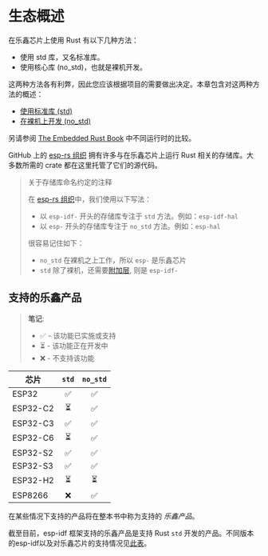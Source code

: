 # 生态概述

在乐鑫芯片上使用 Rust 有以下几种方法：

- 使用 std 库，又名标准库。
- 使用核心库 (no_std)，也就是裸机开发。

这两种方法各有利弊，因此您应该根据项目的需要做出决定。本章包含对这两种方法的概述：

- [使用标准库 (std)][rust-esp-book-std]
- [在裸机上开发 (no_std)][rust-esp-book-no-std]

[rust-esp-book-std]: ./using-the-standard-library.md
[rust-esp-book-no-std]: ./bare-metal.md

另请参阅 [The Embedded Rust Book][embedded-rust-book-intro-std] 中不同运行时的比较。

[embedded-rust-book-intro-std]: https://docs.rust-embedded.org/book/intro/no-std.html#a-no_std-rust-environment

GitHub 上的 [esp-rs 组织] 拥有许多与在乐鑫芯片上运行 Rust 相关的存储库。大多数所需的 crate 都在这里托管了它们的源代码。

> 关于存储库命名约定的注释
>
> 在 [esp-rs 组织]中，我们使用以下写法：
>
> - 以 `esp-idf-` 开头的存储库专注于 `std` 方法。例如：`esp-idf-hal`
> - 以 `esp-` 开头的存储库专注于 `no_std` 方法。例如：`esp-hal`
>
> 很容易记住如下：
>
>- `no_std` 在裸机之上工作，所以 `esp-` 是乐鑫芯片
>- `std` 除了裸机，还需要[附加层](https://github.com/espressif/esp-idf), 则是 `esp-idf-`

[esp-rs 组织]: https://github.com/esp-rs/

## 支持的乐鑫产品

> **笔记**:
>
> - ✅ - 该功能已实施或支持
> - ⏳ - 该功能正在开发中
> - ❌ - 不支持该功能

| 芯片     | `std` | `no_std` |
| -------- | :---: | :------: |
| ESP32    |   ✅   |    ✅     |
| ESP32-C2 |   ⏳   |    ✅     |
| ESP32-C3 |   ✅   |    ✅     |
| ESP32-C6 |   ⏳   |    ✅     |
| ESP32-S2 |   ✅   |    ✅     |
| ESP32-S3 |   ✅   |    ✅     |
| ESP32-H2 |   ⏳   |    ⏳     |
| ESP8266  |   ❌   |    ✅     |

在某些情况下支持的产品将在整本书中称为支持的 _乐鑫产品_。

截至目前，esp-idf 框架支持的乐鑫产品是支持 Rust `std` 开发的产品。不同版本的esp-idf以及对乐鑫芯片的支持情况见[此表][esp-idf-release-compatibility]。

[esp-idf-release-compatibility]: https://github.com/espressif/esp-idf#esp-idf-release-and-soc-compatibility
